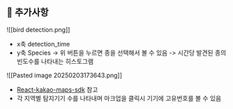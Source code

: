## 📌  추가사항

![[bird detection.png]]

- x축 detection_time
- y축 Species
-> 위 버튼을 누르면 종을 선택해서 볼 수 있음
-> 시간당 발견된 종의 빈도수를 나타내는 히스토그램



![[Pasted image 20250203173643.png]]

- [React-kakao-maps-sdk](https://react-kakao-maps-sdk.jaeseokim.dev/) 참고
- 각 지역별 탐지기기 수를 나타내며 마크업을 클릭시 기기에 고유번호를 볼 수 있음
